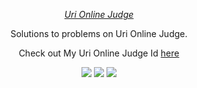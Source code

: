 [CopyrightLicense]:https://github.com/MrinmoiHossain/Uri-Solution/blob/master/LICENSE
<p align="center">
	<a href="https://www.urionlinejudge.com.br/judge/es/profile/84898">
		<i>Uri Online Judge</i>
	</a>
</p>
<p align="center">
    Solutions to problems on Uri Online Judge.
</p>
<p align="center">
	Check out My Uri Online Judge Id <a href="https://www.urionlinejudge.com.br/judge/es/profile/84898">here</a>
</p>
<p align="center">
	<img src="https://img.shields.io/badge/Problems%20Solved-210-brightgreen.svg">
	<img src="https://img.shields.io/badge/Language-C++-blue.svg">
	<img src="https://img.shields.io/badge/Latest%20Update-25/06/2017-brightgreen.svg">
</p>